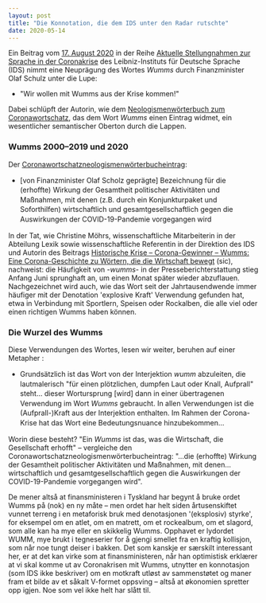 ```yaml
---
layout: post
title: "Die Konnotation, die dem IDS unter den Radar rutschte"
date: 2020-05-14
---
```


<div class="ingress"><p>Ein Beitrag vom <a href="https://www1.ids-mannheim.de/fileadmin/aktuell/Coronakrise/moehrs_wirtschaft.pdf">17. August 2020</a> in der Reihe <a href="https://www1.ids-mannheim.de/sprache-in-der-coronakrise/">Aktuelle Stellungnahmen zur Sprache in der Coronakrise</a> des Leibniz-Instituts für Deutsche Sprache (IDS) nimmt eine Neuprägung des Wortes <i>Wumms</i> durch Finanzminister Olaf Schulz unter die Lupe:</p> <ul><li>"Wir wollen mit Wumms aus der Krise kommen!"</li></ul> <p>Dabei schlüpft der Autorin, wie dem <a href="https://www.owid.de/docs/neo/listen/corona.jsp">Neologismenwörterbuch zum Coronawortschatz</a>, das dem Wort <i>Wumms</i> einen Eintrag widmet, ein wesentlicher semantischer Oberton durch die Lappen.</p></div>
  <h3>Wumms 2000–2019 und 2020</h3>
<p>Der <a href="https://www.owid.de/docs/neo/listen/corona.jsp#wumms">Coronawortschatzneologismenwörterbucheintrag</a>:</p>
  <ul><li style="line-height: 1.4em">[von Finanzminister Olaf Scholz geprägte] Bezeichnung für die (erhoffte) Wirkung der Gesamtheit politischer Aktivitäten und Maßnahmen, mit denen (z.B. durch ein Konjunkturpaket und Soforthilfen) wirtschaftlich und gesamtgesellschaftlich gegen die Auswirkungen der COVID-19-Pandemie vorgegangen wird
    </li>
  </ul>
  <p>In der Tat, wie Christine Möhrs, wissenschaftliche Mitarbeiterin in der Abteilung Lexik sowie wissenschaftliche Referentin in der Direktion des IDS und Autorin des Beitrags <a href="https://www1.ids-mannheim.de/fileadmin/aktuell/Coronakrise/moehrs_wirtschaft.pdf">Historische Krise – Corona-Gewinner – Wumms: Eine Corona-Geschichte zu Wörtern, die die Wirtschaft bewegt</a> (sic), nachweist: die Häufigkeit von <i>-wumms-</i> in der Presseberichterstattung stieg Anfang Juni sprunghaft an, um einen Monat später wieder abzuflauen. Nachgezeichnet wird auch, wie das Wort seit der Jahrtausendwende immer häufiger mit der Denotation 'explosive Kraft' Verwendung gefunden hat, etwa in Verbindung mit Sportlern, Speisen oder Rockalben, die alle viel oder einen richtigen Wumms haben können.  
  </p>
  <h3>Die Wurzel des Wumms</h3>
  <p>Diese Verwendungen des Wortes, lesen wir weiter, beruhen auf einer Metapher :</p>
  <ul><li style="line-height: 1.4em">Grundsätzlich ist das Wort von der Interjektion <i>wumm</i> abzuleiten, die lautmalerisch "für einen plötzlichen, dumpfen Laut oder Knall, Aufprall" steht… dieser Wortursprung [wird] dann in einer übertragenen Verwendung im Wort <i>Wumms</i> gebraucht. In allen Verwendungen ist die (Aufprall-)Kraft aus der Interjektion enthalten. Im Rahmen der Corona-Krise hat das Wort eine Bedeutungsnuance hinzubekommen…  
  </li></ul>
  <p>Worin diese besteht? "Ein <i>Wumms</i> ist das, was die Wirtschaft, die Gesellschaft erhofft" – vergleiche den Coronawortschatzneologismenwörterbucheintrag: "…die (erhoffte) Wirkung der Gesamtheit politischer Aktivitäten und Maßnahmen, mit denen…wirtschaftlich und gesamtgesellschaftlich gegen die Auswirkungen der COVID-19-Pandemie vorgegangen wird".
  </p>
  <p>De mener altså at finansministeren i Tyskland har begynt å bruke ordet Wumms på (nok) en ny måte – men ordet har helt siden årtusenskiftet vunnet terreng i en metaforisk bruk med denotasjonen '(eksplosiv) styrke', for eksempel om en atlet, om en matrett, om et rockealbum, om et slagord, som alle kan ha mye eller en skikkelig Wumms. Opphavet er lydordet WUMM, mye brukt i tegneserier for å gjengi smellet fra en kraftig kollisjon, som når noe tungt deiser i bakken. Det som kanskje er særskilt interessant her, er at det kan virke som at finansministeren, når han optimistisk erklærer at vi skal komme ut av Coronakrisen mit Wumms, utnytter en konnotasjon (som IDS ikke beskriver) om en motkraft utløst av sammenstøtet og maner fram et bilde av et såkalt V-formet oppsving – altså at økonomien spretter opp igjen. Noe som vel ikke helt har slått til.
  </p>
<p>
  </p>

